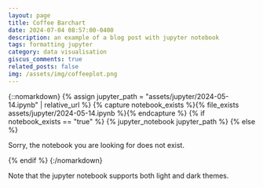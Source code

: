 ```yaml
---
layout: page
title: Coffee Barchart
date: 2024-07-04 08:57:00-0400
description: an example of a blog post with jupyter notebook
tags: formatting jupyter
category: data visualisation
giscus_comments: true
related_posts: false
img: /assets/img/coffeeplot.png
---
```


{::nomarkdown}
{% assign jupyter_path = "assets/jupyter/2024-05-14.ipynb" | relative_url %}
{% capture notebook_exists %}{% file_exists assets/jupyter/2024-05-14.ipynb %}{% endcapture %}
{% if notebook_exists == "true" %}
{% jupyter_notebook jupyter_path %}
{% else %}

<p>Sorry, the notebook you are looking for does not exist.</p>
{% endif %}
{:/nomarkdown}

Note that the jupyter notebook supports both light and dark themes.